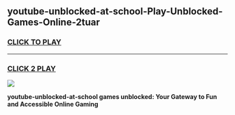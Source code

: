 
## youtube-unblocked-at-school-Play-Unblocked-Games-Online-2tuar
<h3>
<a href="https://premium76.site?title=youtube-unblocked-at-school&ref=25A">CLICK TO PLAY</a></h3>
<hr>

<h3>
<a href="https://premium76.site?title=youtube-unblocked-at-school&ref=25A">CLICK 2 PLAY</a>
  
</h3>

<a href="https://premium76.site?title=youtube-unblocked-at-school&ref=25A"><img src="https://clearcache.store/games.png"></a>


**youtube-unblocked-at-school games unblocked: Your Gateway to Fun and Accessible Online Gaming**
